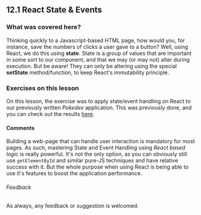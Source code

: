## 12.1 React State & Events

### What was covered here?

Thinking quickly to a Javascript-based HTML page, how would you, for instance, save the numbers of clicks a user gave to a button? Well, using React, we do this using **state**. State is a group of values that are important in some sort to our component, and that we may (or may not) alter during execution. But be aware! They can only be altering using the special **setState** method/function, to keep React's immutability principle.

### Exercises on this lesson

On this lesson, the exercise was to apply state/event handling on React to our previously written *Pokedex* application. This was previously done, and you can check out the results [here](../../11_REACT_INTRO/11.2_Components/my-pokedex).

#### Comments

Building a web-page that can handle user interaction is mandatory for most pages. As such, mastering State and Event Handling using *React based logic* is really powerful. It's not the only option, as you can obviously still use `getElementById` and similar pure-JS techniques and have relative success with it. But the whole purpose when using React is being able to use it's features to boost the application performance.

###### Feedback

As always, any feedback or suggestion is welcomed.